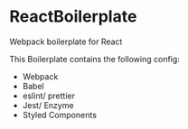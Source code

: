 # ReactBoilerplate
Webpack boilerplate for React

This Boilerplate contains the following config:
  - Webpack
  - Babel
  - eslint/ prettier
  - Jest/ Enzyme
  - Styled Components

